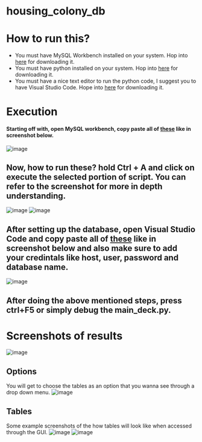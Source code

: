 # housing_colony_db

# How to run this?

- You must have MySQL Workbench installed on your system. Hop into [here](https://dev.mysql.com/downloads/workbench/) for downloading it.
- You must have python installed on your system. Hop into [here](https://www.python.org/downloads/) for downloading it.
- You must have a nice text editor to run the python code, I suggest you to have Visual Studio Code. Hope into [here](https://code.visualstudio.com/download) for downloading it.

# Execution

#### Starting off with, open MySQL workbench, copy paste all of [these](https://github.com/peacekeeper09/housing_colony_db/blob/main/housing_colony.sql) like in screenshot below.
![image](https://user-images.githubusercontent.com/80287027/235535411-1736f2c7-e540-4e35-8d23-d12b0aae4d5e.png)

## Now, how to run these? hold Ctrl + A and click on execute the selected portion of script. You can refer to the screenshot for more in depth understanding.
![image](https://user-images.githubusercontent.com/80287027/235536382-44d61572-c8d0-48fb-8f72-f40dee4e6e34.png)
![image](https://user-images.githubusercontent.com/80287027/235536781-2b52c2ff-308a-4bfa-9d92-fcb857b0bf73.png)

## After setting up the database, open Visual Studio Code and copy paste all of [these](https://github.com/peacekeeper09/housing_colony_db/blob/main/main_deck.py) like in screenshot below and also make sure to add your credintals like host, user, password and database name.
![image](https://user-images.githubusercontent.com/80287027/235696980-89cb60a3-b908-4dff-bc87-a49516898e00.png)
## After doing the above mentioned steps, press ctrl+F5 or simply debug the main_deck.py. 


# Screenshots of results 

![image](https://user-images.githubusercontent.com/80287027/235371450-60a00e7b-e9a5-4249-ab51-86e52c358b84.png)

## Options
You will get to choose the tables as an option that you wanna see through a drop down menu.
![image](https://user-images.githubusercontent.com/80287027/235371473-1524efe3-6c4c-43c8-bf0a-9351ebf1dfdf.png)

## Tables
Some example screenshots of the how tables will look like when accessed through the GUI.
![image](https://user-images.githubusercontent.com/80287027/235371497-37e19f48-578d-453b-80c3-a0d6ba99017d.png)
![image](https://user-images.githubusercontent.com/80287027/235371512-5b25e836-c937-4143-bc19-448c2b981f68.png)

